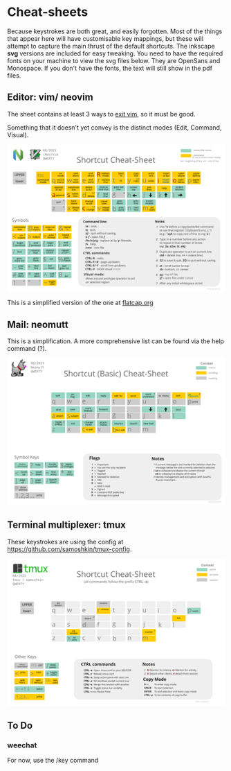 

# Cheat-sheets

Because keystrokes are both great, and easily forgotten. Most of the things that appear here will have customisable key mappings, but these will attempt to capture the main thrust of the default shortcuts. The inkscape **svg** versions are included for easy tweaking. You need to have the required fonts on your machine to view the svg files below. They are OpenSans and Monospace. If you don't have the fonts, the text will still show in the pdf files.

## Editor: vim/ neovim

The sheet contains at least 3 ways to [exit vim](https://thenewstack.io/how-do-you-exit-vim-a-newbie-question-turned-tech-meme/), so it must be good.

Something that it doesn't yet convey is the distinct modes (Edit, Command, Visual).

![Vim Cheat-sheet](./vimcheatsheet.svg)

This is a simplified version of the one at [flatcap.org](https://flatcap.org/vim/)

## Mail: neomutt

This is a simplification. A more comprehensive list can be found via the help command (?).

![Neomutt Cheatsheet](./neomuttcheatsheet.svg)

## Terminal multiplexer: tmux

These keystrokes are using the config at https://github.com/samoshkin/tmux-config.

![tmuxCheatsheet](./tmuxcheatsheet.svg)

## To Do

### weechat

For now, use the /key command
 







